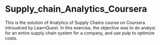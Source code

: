 # Supply_chain_Analytics_Coursera
This is the solution of Analytics of Supply Chains course on Coursera introudced by LearnQuest.
In this exercise, the objective was to do analysi for an entire supply chain system for a company, and use pulp to optimize costs.
